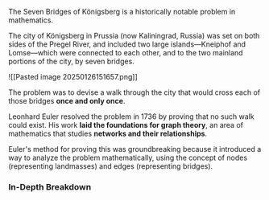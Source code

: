 The Seven Bridges of Königsberg is a historically notable problem in mathematics.

The city of Königsberg in Prussia (now Kaliningrad, Russia) was set on both sides of the Pregel River, and included two large islands—Kneiphof and Lomse—which were connected to each other, and to the two mainland portions of the city, by seven bridges. 

![[Pasted image 20250126151657.png]]

The problem was to devise a walk through the city that would cross each of those bridges **once and only once**.

Leonhard Euler resolved the problem in 1736 by proving that no such walk could exist. His work **laid the foundations for graph theory**, an area of mathematics that studies **networks and their relationships**.

Euler's method for proving this was groundbreaking because it introduced a way to analyze the problem mathematically, using the concept of nodes (representing landmasses) and edges (representing bridges).

### In-Depth Breakdown



